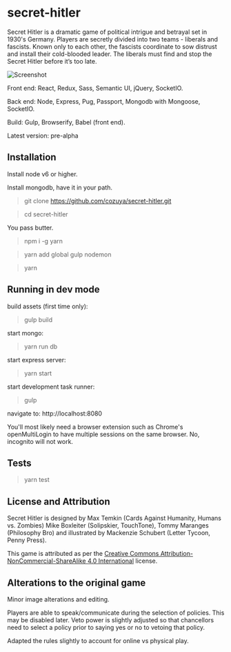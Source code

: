 secret-hitler
======================

Secret Hitler is a dramatic game of political intrigue and betrayal set in 1930's Germany. Players are secretly divided into two teams - liberals and fascists. Known only to each other, the fascists coordinate to sow distrust and install their cold-blooded leader. The liberals must find and stop the Secret Hitler before it’s too late.

![Screenshot](http://i.imgur.com/6M56f6I.jpg)

Front end: React, Redux, Sass, Semantic UI, jQuery, SocketIO.

Back end: Node, Express, Pug, Passport, Mongodb with Mongoose, SocketIO.

Build: Gulp, Browserify, Babel (front end).

Latest version: pre-alpha

## Installation ##

Install node v6 or higher.

Install mongodb, have it in your path.

> git clone https://github.com/cozuya/secret-hitler.git

> cd secret-hitler

You pass butter.

> npm i -g yarn

> yarn add global gulp nodemon

> yarn

## Running in dev mode ##

build assets (first time only):

> gulp build

start mongo:

> yarn run db

start express server:

> yarn start

start development task runner:

> gulp

navigate to: http://localhost:8080

You'll most likely need a browser extension such as Chrome's openMultiLogin to have multiple sessions on the same browser.  No, incognito will not work.

## Tests ##

> yarn test

## License and Attribution ##

Secret Hitler is designed by Max Temkin (Cards Against Humanity, Humans vs. Zombies) Mike Boxleiter (Solipskier, TouchTone), Tommy Maranges (Philosophy Bro) and illustrated by Mackenzie Schubert (Letter Tycoon, Penny Press).

This game is attributed as per the [Creative Commons Attribution-NonCommercial-ShareAlike 4.0 International](https://creativecommons.org/licenses/by-nc-sa/4.0/) license.

## Alterations to the original game ##

Minor image alterations and editing.

Players are able to speak/communicate during the selection of policies.  This may be disabled later.  Veto power is slightly adjusted so that chancellors need to select a policy prior to saying yes or no to vetoing that policy.

Adapted the rules slightly to account for online vs physical play.